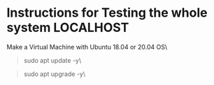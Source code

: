 # Instructions for Testing the whole system LOCALHOST

Make a Virtual Machine with Ubuntu 18.04 or 20.04 OS\
 
 >sudo apt update -y\
 
 >sudo apt upgrade -y\
